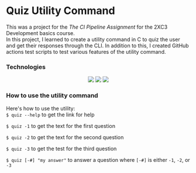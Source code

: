 # Quiz Utility Command
This was a project for the *The CI Pipeline Assignment* for the 2XC3 Development basics course.  
In this project, I learned to create a utility command in C to quiz the user and get their responses through the CLI. In addition to this, I created GitHub actions test scripts to test various features of the utility command.

### Technologies
<p align="center">
    <img src="https://img.shields.io/badge/C-00599C?style=for-the-badge&logo=c&logoColor=white">
    <img src="https://img.shields.io/badge/GitHub-100000?style=for-the-badge&logo=github&logoColor=white">
    <img src="https://img.shields.io/badge/GitHub_Actions-2088FF?style=for-the-badge&logo=github-actions&logoColor=white">
</p>

### How to use the utility command
Here's how to use the utility:  
`$ quiz --help` to get the link for help

`$ quiz -1` to get the text for the first question

`$ quiz -2` to get the text for the second question

`$ quiz -3` to get the test for the third question

`$ quiz [-#] "my answer"` to answer a question where `[-#]` is either `-1`, `-2`, or `-3`